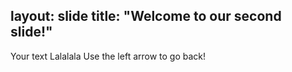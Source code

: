 layout: slide
title: "Welcome to our second slide!"
---
Your text Lalalala
Use the left arrow to go back!
